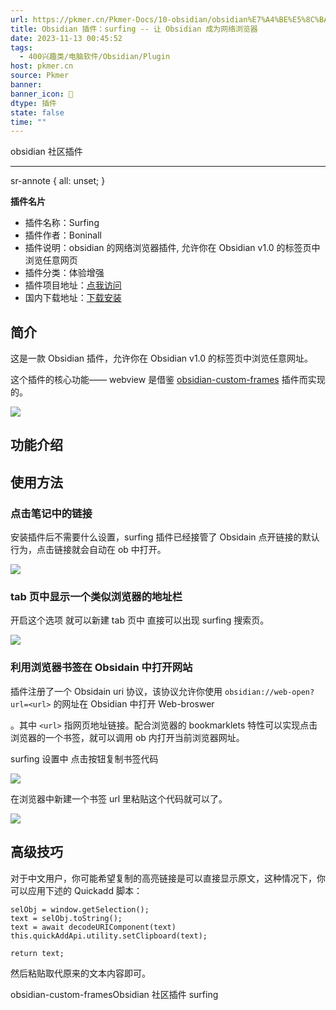 ```yaml
---
url: https://pkmer.cn/Pkmer-Docs/10-obsidian/obsidian%E7%A4%BE%E5%8C%BA%E6%8F%92%E4%BB%B6/surfing/
title: Obsidian 插件：surfing -- 让 Obsidian 成为网络浏览器
date: 2023-11-13 00:45:52
tags:
  - 400兴趣类/电脑软件/Obsidian/Plugin
host: pkmer.cn
source: Pkmer
banner: 
banner_icon: 🔖
dtype: 插件
state: false
time: ""
---
```

<div class="menu-toggle"> <SidebarToggle client:idle ></SidebarToggle> </div>

obsidian 社区插件

* * *

sr-annote { all: unset; }

**插件名片**

*   插件名称：Surfing
*   插件作者：Boninall
*   插件说明：obsidian 的网络浏览器插件, 允许你在 Obsidian v1.0 的标签页中浏览任意网页
*   插件分类：体验增强
*   插件项目地址：[点我访问](https://github.com/quorafind/obsidian-surfing)
*   国内下载地址：[下载安装](https://pkmer.cn/products/plugin/pluginMarket/?surfing)

## 简介

这是一款 Obsidian 插件，允许你在 Obsidian v1.0 的标签页中浏览任意网址。

这个插件的核心功能—— webview 是借鉴 [obsidian-custom-frames](https://pkmer.cn/Pkmer-Docs/10-obsidian/obsidian%E7%A4%BE%E5%8C%BA%E6%8F%92%E4%BB%B6/obsidian-custom-frames) 插件而实现的。

![](https://cdn.pkmer.cn/images/202307111753244.png!pkmer)

## 功能介绍

## 使用方法

### 点击笔记中的链接

安装插件后不需要什么设置，surfing 插件已经接管了 Obsidain 点开链接的默认行为，点击链接就会自动在 ob 中打开。

![](https://cdn.pkmer.cn/images/202307111751168.png!pkmer)

### tab 页中显示一个类似浏览器的地址栏

开启这个选项 就可以新建 tab 页中 直接可以出现 surfing 搜索页。

![](https://cdn.pkmer.cn/images/202307111749453.png!pkmer)

### 利用浏览器书签在 Obsidain 中打开网站

插件注册了一个 Obsidain uri 协议，该协议允许你使用 `obsidian://web-open?url=<url>` 的网址在 Obsidian 中打开 Web-broswer

。其中 `<url>` 指网页地址链接。配合浏览器的 bookmarklets 特性可以实现点击浏览器的一个书签，就可以调用 ob 内打开当前浏览器网址。

surfing 设置中 点击按钮复制书签代码

![](https://cdn.pkmer.cn/images/202307111733178.png!pkmer)

在浏览器中新建一个书签 url 里粘贴这个代码就可以了。

![](https://cdn.pkmer.cn/images/202307111747830.gif!pkmer)

## 高级技巧

对于中文用户，你可能希望复制的高亮链接是可以直接显示原文，这种情况下，你可以应用下述的 Quickadd 脚本：

```
selObj = window.getSelection();
text = selObj.toString();
text = await decodeURIComponent(text)
this.quickAddApi.utility.setClipboard(text);

return text;

```

然后粘贴取代原来的文本内容即可。

obsidian-custom-framesObsidian 社区插件 surfing